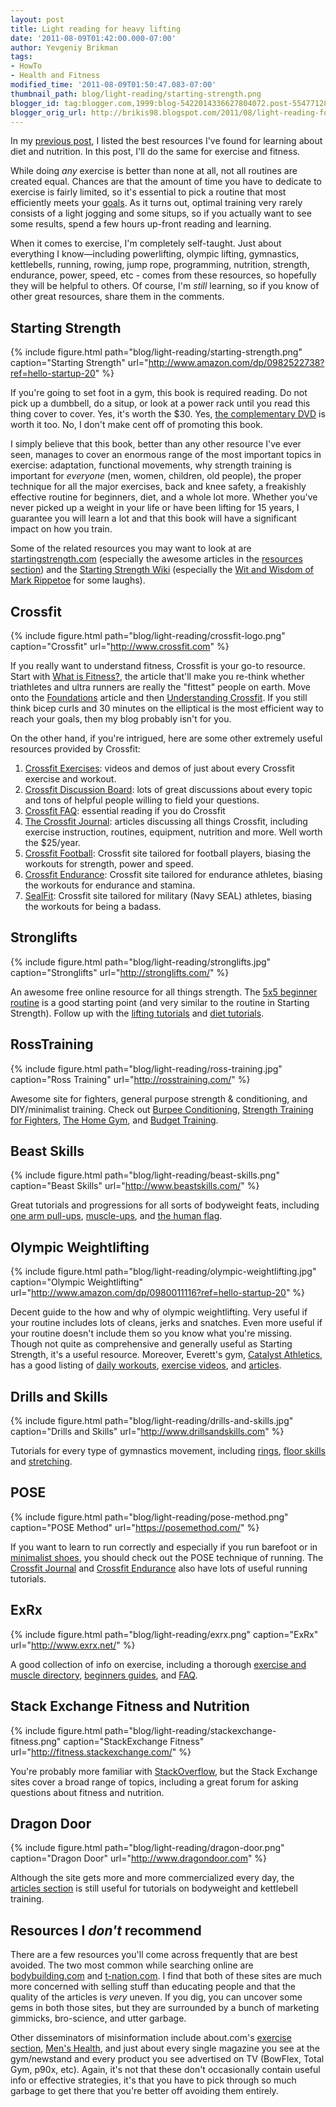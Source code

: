 ```yaml
---
layout: post
title: Light reading for heavy lifting
date: '2011-08-09T01:42:00.000-07:00'
author: Yevgeniy Brikman
tags:
- HowTo
- Health and Fitness
modified_time: '2011-08-09T01:50:47.083-07:00'
thumbnail_path: blog/light-reading/starting-strength.png
blogger_id: tag:blogger.com,1999:blog-5422014336627804072.post-5547712824049157911
blogger_orig_url: http://brikis98.blogspot.com/2011/08/light-reading-for-heavy-lifting.html
---
```


In my [previous 
post](http://www.ybrikman.com/writing/2011/08/06/some-food-for-thought/), I 
listed the best resources I've found for learning about diet and nutrition. In 
this post, I'll do the same for exercise and fitness. 

While doing *any* exercise is better than none at all, not all routines are 
created equal. Chances are that the amount of time you have to dedicate to 
exercise is fairly limited, so it's essential to pick a routine that most 
efficiently meets your 
[goals](http://www.ybrikman.com/writing/tags/#Goals). As it turns out, 
optimal training very rarely consists of a light jogging and some situps, so 
if you actually want to see some results, spend a few hours up-front reading 
and learning. 

When it comes to exercise, I'm completely self-taught. Just about everything I 
know&mdash;including powerlifting, olympic lifting, gymnastics, kettlebells, 
running, rowing, jump rope, programming, nutrition, strength, endurance, 
power, speed, etc - comes from these resources, so hopefully they will be 
helpful to others. Of course, I'm *still* learning, so if you know of other 
great resources, share them in the comments. 

## Starting Strength

{% include figure.html path="blog/light-reading/starting-strength.png" caption="Starting Strength" url="http://www.amazon.com/dp/0982522738?ref=hello-startup-20" %}
 
If you're going to set foot in a gym, this book is required reading. Do not 
pick up a dumbbell, do a situp, or look at a power rack until you read this 
thing cover to cover. Yes, it's worth the $30. Yes, [the complementary 
DVD](http://www.amazon.com/dp/B001U9FDP2?ref=hello-startup-20) 
is worth it too. No, I don't make cent off of promoting this book. 

I simply believe that this book, better than any other resource I've ever 
seen, manages to cover an enormous range of the most important topics in 
exercise: adaptation, functional movements, why strength training is important 
for *everyone* (men, women, children, old people), the proper technique for 
all the major exercises, back and knee safety, a freakishly effective routine 
for beginners, diet, and a whole lot more. Whether you've never picked up a 
weight in your life or have been lifting for 15 years, I guarantee you will 
learn a lot and that this book will have a significant impact on how you 
train. 

Some of the related resources you may want to look at are 
[startingstrength.com](http://startingstrength.com/) (especially the awesome 
articles in the [resources 
section](http://startingstrength.com/index.php/site/resources)) and the 
[Starting Strength 
Wiki](http://startingstrength.wikia.com/wiki/Starting_Strength_Wiki) 
(especially the [Wit and Wisdom of Mark 
Rippetoe](http://startingstrength.wikia.com/wiki/Wit_and_Wisdom_of_Mark_Rippetoe) 
for some laughs). 

## Crossfit 

{% include figure.html path="blog/light-reading/crossfit-logo.png" caption="Crossfit" url="http://www.crossfit.com" %}

If you really want to understand fitness, Crossfit is your go-to resource. 
Start with [What is 
Fitness?](http://journal.crossfit.com/2002/10/what-is-fitness-by-greg-glassm.tpl), 
the article that'll make you re-think whether triathletes and ultra runners 
are really the "fittest" people on earth. Move onto the 
[Foundations](http://journal.crossfit.com/2002/04/foundations.tpl) article and 
then [Understanding 
Crossfit](http://journal.crossfit.com/2007/04/understanding-crossfit-by-greg.tpl). 
If you still think bicep curls and 30 minutes on the elliptical is the most 
efficient way to reach your goals, then my blog probably isn't for you. 

On the other hand, if you're intrigued, here are some other extremely useful 
resources provided by Crossfit: 

1. [Crossfit Exercises](http://www.crossfit.com/cf-info/excercise.html): 
videos and demos of just about every Crossfit exercise and workout. 
1. [Crossfit Discussion Board](http://www.board.crossfit.com/): lots of great 
discussions about every topic and tons of helpful people willing to field your 
questions. 
1. [Crossfit FAQ](http://www.crossfit.com/cf-info/faq.html): essential 
reading if you do Crossfit 
1. [The Crossfit Journal](http://journal.crossfit.com/): articles discussing 
all things Crossfit, including exercise instruction, routines, equipment, 
nutrition and more. Well worth the $25/year. 
1. [Crossfit Football](http://www.crossfitfootball.com/): Crossfit site 
tailored for football players, biasing the workouts for strength, power and 
speed. 
1. [Crossfit Endurance](http://www.crossfitendurance.com/): Crossfit site 
tailored for endurance athletes, biasing the workouts for endurance and 
stamina. 
1. [SealFit](http://www.sealfit.com/): Crossfit site tailored for military 
(Navy SEAL) athletes, biasing the workouts for being a badass. 

## Stronglifts 

{% include figure.html path="blog/light-reading/stronglifts.jpg" caption="Stronglifts" url="http://stronglifts.com/" %}

An awesome free online resource for all things strength. The [5x5 beginner 
routine](http://stronglifts.com/stronglifts-5x5-beginner-strength-training-program/) 
is a good starting point (and very similar to the routine in Starting 
Strength). Follow up with the [lifting 
tutorials](http://stronglifts.com/how-to-squat-with-proper-technique-fix-common-problems/) 
and [diet 
tutorials](http://stronglifts.com/gomad-milk-squats-gallon-gain-weight/). 

## RossTraining

{% include figure.html path="blog/light-reading/ross-training.jpg" caption="Ross Training" url="http://rosstraining.com/" %}

Awesome site for fighters, general purpose strength &amp; conditioning, and 
DIY/minimalist training. Check out [Burpee 
Conditioning](http://www.bodybuilding.com/fun/rossboxing2.htm), [Strength 
Training for 
Fighters](http://www.rosstraining.com/articles/strengthtraining.html), [The 
Home Gym](http://www.rosstraining.com/articles/thehomegym.html), and [Budget 
Training](http://www.rosstraining.com/articles/budget.html). 

## Beast Skills 

{% include figure.html path="blog/light-reading/beast-skills.png" caption="Beast Skills" url="http://www.beastskills.com/" %}

Great tutorials and progressions for all sorts of bodyweight feats, including 
[one arm pull-ups](http://www.beastskills.com/tutorials/tutorials/51), 
[muscle-ups](http://www.beastskills.com/tutorials/tutorials/53), and [the 
human flag](http://www.beastskills.com/tutorials/tutorials/54). 

## Olympic Weightlifting 

{% include figure.html path="blog/light-reading/olympic-weightlifting.jpg" caption="Olympic Weightlifting" url="http://www.amazon.com/dp/0980011116?ref=hello-startup-20" %}

Decent guide to the how and why of olympic weightlifting. Very useful if your 
routine includes lots of cleans, jerks and snatches. Even more useful if your 
routine doesn't include them so you know what you're missing. Though not quite 
as comprehensive and generally useful as Starting Strength, it's a useful 
resource. Moreover, Everett's gym, [Catalyst 
Athletics](http://www.cathletics.com/), has a good listing of [daily 
workouts](http://www.cathletics.com/daily/index.php), [exercise 
videos](http://www.cathletics.com/exercises/index.php), and 
[articles](http://www.cathletics.com/articles/index.php). 

## Drills and Skills 

{% include figure.html path="blog/light-reading/drills-and-skills.jpg" caption="Drills and Skills" url="http://www.drillsandskills.com" %}

Tutorials for every type of gymnastics movement, including 
[rings](http://www.drillsandskills.com/skills/Rings/), [floor 
skills](http://www.drillsandskills.com/skills/Floor/) and 
[stretching](http://www.drillsandskills.com/stretching). 

## POSE 

{% include figure.html path="blog/light-reading/pose-method.png" caption="POSE Method" url="https://posemethod.com/" %}

If you want to learn to run correctly and especially if you run barefoot or 
in [minimalist 
shoes](http://www.ybrikman.com/writing/2011/07/15/about-those-shoes/), you 
should check out the POSE technique of running. The [Crossfit 
Journal](http://journal.crossfit.com/running/) and [Crossfit 
Endurance](http://www.crossfitendurance.com/run/) also have lots of useful 
running tutorials. 

## ExRx 

{% include figure.html path="blog/light-reading/exrx.png" caption="ExRx" url="http://www.exrx.net/" %}

A good collection of info on exercise, including a thorough [exercise and 
muscle directory](http://www.exrx.net/Lists/Directory.html), [beginners 
guides](http://www.exrx.net/Beginning.html), and 
[FAQ](http://www.exrx.net/Questions.html). 

## Stack Exchange Fitness and Nutrition 

{% include figure.html path="blog/light-reading/stackexchange-fitness.png" caption="StackExchange Fitness" url="http://fitness.stackexchange.com/" %}

You're probably more familiar with 
[StackOverflow](http://stackoverflow.com/), but the Stack Exchange sites cover 
a broad range of topics, including a great forum for asking questions about 
fitness and nutrition. 

## Dragon Door 

{% include figure.html path="blog/light-reading/dragon-door.png" caption="Dragon Door" url="http://www.dragondoor.com" %}

Although the site gets more and more commercialized every day, the [articles 
section](http://www.dragondoor.com/articles/all_articles/) is still useful for 
tutorials on bodyweight and kettlebell training. 

## Resources I *don't* recommend 

There are a few resources you'll come across frequently that are best avoided. 
The two most common while searching online are 
[bodybuilding.com](http://www.bodybuilding.com/) and 
[t-nation.com](http://www.t-nation.com/). I find that both of these sites are 
much more concerned with selling stuff than educating people and that the 
quality of the articles is *very* uneven. If you dig, you can uncover some 
gems in both those sites, but they are surrounded by a bunch of marketing 
gimmicks, bro-science, and utter garbage. 

Other disseminators of misinformation include about.com's [exercise 
section](http://exercise.about.com/), [Men's 
Health](http://www.menshealth.com/), and just about every single magazine you 
see at the gym/newstand and every product you see advertised on TV (BowFlex, 
Total Gym, p90x, etc). Again, it's not that these don't occasionally contain 
useful info or effective strategies, it's that you have to pick through so 
much garbage to get there that you're better off avoiding them entirely. 